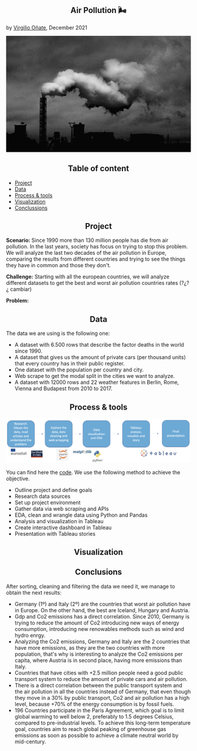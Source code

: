 <h2 align="center"> Air Pollution 🌬 </h2>

by [Virgilio Oñate](https://github.com/vonate5), December 2021

![](images/air_pollution.jpg)

<h2 align="center"> Table of content </h2> 

- [Project](https://github.com/vonate5/final_project#-project-)
- [Data](https://github.com/vonate5/final_project#-data-)
- [Process & tools](https://github.com/vonate5/final_project#-data-)
- [Visualization](https://github.com/vonate5/final_project#-visualization-)
- [Conclussions](https://github.com/vonate5/final_project#-conclusions-)

<h2 align="center"> Project </h2> 

**Scenario:**
Since 1990 more than 130 million people has die from air pollution. In the last years, society has focus on trying to stop this problem.
We will analyze the last two decades of the air pollution in Europe, comparing the results from different countries and trying to see the things they have in common  and those they don't.

**Challenge:**
Starting with all the european countries, we will analyze different datasets to get the best and worst air pollution countries rates (?¿?¿ cambiar)

**Problem:**

<h2 align="center"> Data </h2> 

The data we are using is the following one:

- A dataset with 6.500 rows that describe the factor deaths in the world since 1990.
- A dataset that gives us the amount of private cars (per thousand units) that every country has in their public register.
- One dataset with the population per country and city.
- Web scrape to get the modal split in the cities we want to analyze.
- A dataset with 12000 rows and 22 weather features in Berlin, Rome, Vienna and Budapest from 2010 to 2017.


<h2 align="center"> Process & tools </h2> 

![](images/workflow.jpg)

You can find here the [code](https://github.com/vonate5/final_project/blob/main/code/final_project.ipynb). We use the following method to achieve the objective.

- Outline project and define goals
- Research data sources
- Set up project environment
- Gather data via web scraping and APIs
- EDA, clean and wrangle data using Python and Pandas
- Analysis and visualization in Tableau
- Create interactive dashboard in Tableau
- Presentation with Tableau stories

<h2 align="center"> Visualization </h2> 

<h2 align="center"> Conclusions </h2> 

After sorting, cleaning and filtering the data we need it, we manage to obtain the next results:
- Germany (1º) and Italy (2º) are the countries that worst air pollution have in Europe. On the other hand, the best are Iceland, Hungary and Austria.
- Gdp and Co2 emissions has a direct correlation. Since 2010, Germany is trying to reduce the amount of Co2 introducing new ways of energy consumption, introducing new renowables methods such as wind and hydro enrgy.
- Analyzing the Co2 emissions, Germany and Italy are the 2 countries that have more emissions, as they are the two countries with more population, that's why is interesting to analyze the Co2 emissions per capita, where Austria is in second place, having more emissions than Italy. 
- Countries that have cities with +2.5 million people need a good public transport system to reduce the amount of private cars and air pollution.
- There is a direct correlation between the public transport system and the air pollution in all the countries instead of Germany, that even though they move in a 30% by public transport, Co2 and air pollution has a high level, because +70% of the energy consumption is by fossil fuels.
- 196 Countries participate in the Paris Agreement, which  goal is to limit global warming to well below 2, preferably to 1.5 degrees Celsius, compared to pre-industrial levels. To achieve this long-term temperature goal, countries aim to reach global peaking of greenhouse gas emissions as soon as possible to achieve a climate neutral world by mid-century.





